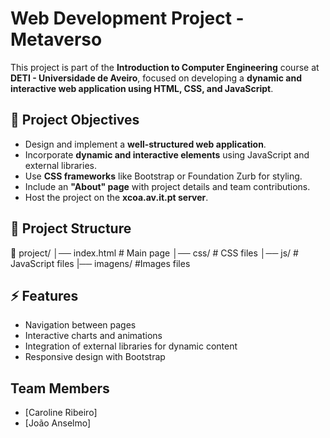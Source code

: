 # Web Development Project - Metaverso

This project is part of the **Introduction to Computer Engineering** course at **DETI - Universidade de Aveiro**, focused on developing a **dynamic and interactive web application using HTML, CSS, and JavaScript**.  

## 🎯 Project Objectives  
- Design and implement a **well-structured web application**.  
- Incorporate **dynamic and interactive elements** using JavaScript and external libraries.  
- Use **CSS frameworks** like Bootstrap or Foundation Zurb for styling.  
- Include an **"About" page** with project details and team contributions.  
- Host the project on the **xcoa.av.it.pt server**.  

## 📂 Project Structure  
📂 project/ │── index.html # Main page
│── css/ # CSS files
│── js/ # JavaScript files
|── imagens/ #Images files


## ⚡ Features  
- Navigation between pages  
- Interactive charts and animations  
- Integration of external libraries for dynamic content  
- Responsive design with Bootstrap  

## Team Members
- [Caroline Ribeiro]
- [João Anselmo]
